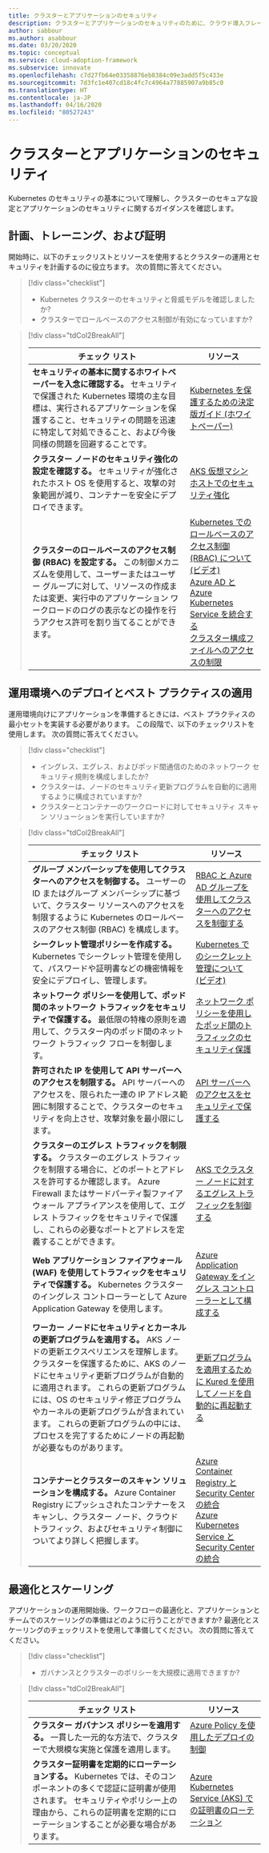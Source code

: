 ```yaml
---
title: クラスターとアプリケーションのセキュリティ
description: クラスターとアプリケーションのセキュリティのために、クラウド導入フレームワークでの Kubernetes について説明します。
author: sabbour
ms.author: asabbour
ms.date: 03/20/2020
ms.topic: conceptual
ms.service: cloud-adoption-framework
ms.subservice: innovate
ms.openlocfilehash: c7d27fb64e03358876eb8384c09e3add5f5c433e
ms.sourcegitcommit: 7d3fc1e407cd18c4fc7c4964a77885907a9b85c0
ms.translationtype: HT
ms.contentlocale: ja-JP
ms.lasthandoff: 04/16/2020
ms.locfileid: "80527243"
---
```

<!-- cSpell:ignore asabbour sabbour kured -->

# <a name="cluster-and-application-security"></a>クラスターとアプリケーションのセキュリティ

Kubernetes のセキュリティの基本について理解し、クラスターのセキュアな設定とアプリケーションのセキュリティに関するガイダンスを確認します。

## <a name="plan-train-and-proof"></a>計画、トレーニング、および証明

開始時に、以下のチェックリストとリソースを使用するとクラスターの運用とセキュリティを計画するのに役立ちます。 次の質問に答えてください。

> [!div class="checklist"]
>
> - Kubernetes クラスターのセキュリティと脅威モデルを確認しましたか?
> - クラスターでロールベースのアクセス制御が有効になっていますか?

<!-- markdownlint-disable MD033 -->

> [!div class="tdCol2BreakAll"]
>
> | チェック リスト  | リソース |
> |------------------------------------------------------------------|-----------------------------------------------------------------|
> | **セキュリティの基本に関するホワイトペーパーを入念に確認する。** セキュリティで保護された Kubernetes 環境の主な目標は、実行されるアプリケーションを保護すること、セキュリティの問題を迅速に特定して対処できること、および今後同様の問題を回避することです。 | [Kubernetes を保護するための決定版ガイド (ホワイトペーパー)](https://clouddamcdnprodep.azureedge.net/gdc/gdc8LXmoZ/original)     |
> | **クラスター ノードのセキュリティ強化の設定を確認する。** セキュリティが強化されたホスト OS を使用すると、攻撃の対象範囲が減り、コンテナーを安全にデプロイできます。 | [AKS 仮想マシン ホストでのセキュリティ強化](https://docs.microsoft.com/azure/aks/security-hardened-vm-host-image)     |
> | **クラスターのロールベースのアクセス制御 (RBAC) を設定する。** この制御メカニズムを使用して、ユーザーまたはユーザー グループに対して、リソースの作成または変更、実行中のアプリケーション ワークロードのログの表示などの操作を行うアクセス許可を割り当てることができます。 | [Kubernetes でのロールベースのアクセス制御 (RBAC) について (ビデオ)](https://www.youtube.com/watch?v=G3R24JSlGjY&list=PLLasX02E8BPCrIhFrc_ZiINhbRkYMKdPT&index=12) <br/> [Azure AD と Azure Kubernetes Service を統合する](https://docs.microsoft.com/azure/aks/azure-ad-integration) <br/> [クラスター構成ファイルへのアクセスの制限](https://docs.microsoft.com/azure/aks/control-kubeconfig-access)   |

## <a name="deploy-to-production-and-apply-best-practices"></a>運用環境へのデプロイとベスト プラクティスの適用

運用環境向けにアプリケーションを準備するときには、ベスト プラクティスの最小セットを実装する必要があります。 この段階で、以下のチェックリストを使用します。 次の質問に答えてください。

> [!div class="checklist"]
>
> - イングレス、エグレス、およびポッド間通信のためのネットワーク セキュリティ規則を構成しましたか?
> - クラスターは、ノードのセキュリティ更新プログラムを自動的に適用するように構成されていますか?
> - クラスターとコンテナーのワークロードに対してセキュリティ スキャン ソリューションを実行していますか?

<!-- markdownlint-disable MD033 -->

> [!div class="tdCol2BreakAll"]
>
> | チェック リスト  | リソース |
> |------------------------------------------------------------------|-----------------------------------------------------------------|
> | **グループ メンバーシップを使用してクラスターへのアクセスを制御する。** ユーザーの ID またはグループ メンバーシップに基づいて、クラスター リソースへのアクセスを制限するように Kubernetes のロールベースのアクセス制御 (RBAC) を構成します。 | [RBAC と Azure AD グループを使用してクラスターへのアクセスを制御する](https://docs.microsoft.com/azure/aks/azure-ad-rbac)    |
> | **シークレット管理ポリシーを作成する。** Kubernetes でシークレット管理を使用して、パスワードや証明書などの機密情報を安全にデプロイし、管理します。 | [Kubernetes でのシークレット管理について (ビデオ)](https://www.youtube.com/watch?v=KmhM33j5WYk&list=PLLasX02E8BPCrIhFrc_ZiINhbRkYMKdPT&index=10) |
> | **ネットワーク ポリシーを使用して、ポッド間のネットワーク トラフィックをセキュリティで保護する。** 最低限の特権の原則を適用して、クラスター内のポッド間のネットワーク トラフィック フローを制御します。 | [ネットワーク ポリシーを使用したポッド間のトラフィックのセキュリティ保護](https://docs.microsoft.com/azure/aks/use-network-policies) |
> | **許可された IP を使用して API サーバーへのアクセスを制限する。** API サーバーへのアクセスを、限られた一連の IP アドレス範囲に制限することで、クラスターのセキュリティを向上させ、攻撃対象を最小限にします。 | [API サーバーへのアクセスをセキュリティで保護する](https://docs.microsoft.com/azure/aks/api-server-authorized-ip-ranges) |
> | **クラスターのエグレス トラフィックを制限する。** クラスターのエグレス トラフィックを制限する場合に、どのポートとアドレスを許可するか確認します。 Azure Firewall またはサードパーティ製ファイアウォール アプライアンスを使用して、エグレス トラフィックをセキュリティで保護し、これらの必要なポートとアドレスを定義することができます。 | [AKS でクラスター ノードに対するエグレス トラフィックを制御する](https://docs.microsoft.com/azure/aks/limit-egress-traffic) |
> | **Web アプリケーション ファイアウォール (WAF) を使用してトラフィックをセキュリティで保護する。** Kubernetes クラスターのイングレス コントローラーとして Azure Application Gateway を使用します。  | [Azure Application Gateway をイングレス コントローラーとして構成する](https://docs.microsoft.com/azure/application-gateway/ingress-controller-overview)    |
> | **ワーカー ノードにセキュリティとカーネルの更新プログラムを適用する。** AKS ノードの更新エクスペリエンスを理解します。 クラスターを保護するために、AKS のノードにセキュリティ更新プログラムが自動的に適用されます。 これらの更新プログラムには、OS のセキュリティ修正プログラムやカーネルの更新プログラムが含まれています。 これらの更新プログラムの中には、プロセスを完了するためにノードの再起動が必要なものがあります。 | [更新プログラムを適用するために Kured を使用してノードを自動的に再起動する](https://docs.microsoft.com/azure/aks/node-updates-kured) |
> | **コンテナーとクラスターのスキャン ソリューションを構成する。** Azure Container Registry にプッシュされたコンテナーをスキャンし、クラスター ノード、クラウド トラフィック、およびセキュリティ制御についてより詳しく把握します。 | [Azure Container Registry と Security Center の統合](https://docs.microsoft.com/azure/security-center/azure-container-registry-integration) <br/> [Azure Kubernetes Service と Security Center の統合](https://docs.microsoft.com/azure/security-center/azure-kubernetes-service-integration)  |

## <a name="optimize-and-scale"></a>最適化とスケーリング

アプリケーションの運用開始後、ワークフローの最適化と、アプリケーションとチームでのスケーリングの準備はどのように行うことができますか? 最適化とスケーリングのチェックリストを使用して準備してください。 次の質問に答えてください。

> [!div class="checklist"]
>
> - ガバナンスとクラスターのポリシーを大規模に適用できますか?

<!-- markdownlint-disable MD033 -->

> [!div class="tdCol2BreakAll"]
>
> | チェック リスト  | リソース |
> |------------------------------------------------------------------|-----------------------------------------------------------------|
> | **クラスター ガバナンス ポリシーを適用する。** 一貫した一元的な方法で、クラスターで大規模な実施と保護を適用します。 | [Azure Policy を使用したデプロイの制御](https://docs.microsoft.com/azure/governance/policy/concepts/rego-for-aks)    |
> | **クラスター証明書を定期的にローテーションする。** Kubernetes では、そのコンポーネントの多くで認証に証明書が使用されます。 セキュリティやポリシー上の理由から、これらの証明書を定期的にローテーションすることが必要な場合があります。 | [Azure Kubernetes Service (AKS) での証明書のローテーション](https://docs.microsoft.com/azure/aks/certificate-rotation)    |

